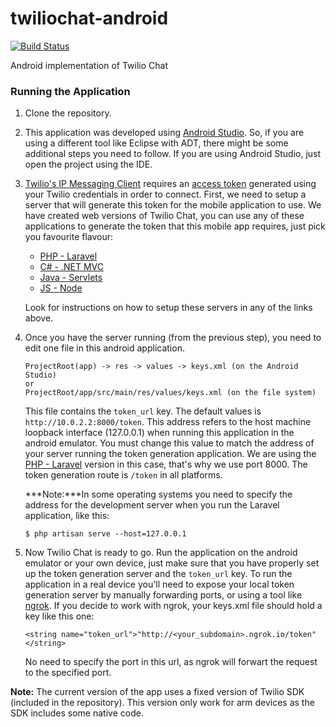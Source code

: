 # twiliochat-android
[![Build Status](https://travis-ci.org/TwilioDevEd/twiliochat-android.svg?branch=master)](https://travis-ci.org/TwilioDevEd/twiliochat-android)

Android implementation of Twilio Chat

### Running the Application
1. Clone the repository.

1. This application was developed using [Android Studio](http://developer.android.com/tools/studio/index.html).
   So, if you are using a different tool like Eclipse with ADT, there might be some additional
   steps you need to follow. If you are using Android Studio, just open the project
   using the IDE.

1. [Twilio's IP Messaging Client](https://www.twilio.com/docs/api/ip-messaging) requires an
   [access token](https://www.twilio.com/docs/api/ip-messaging/guides/identity) generated using your
   Twilio credentials in order to connect. First, we need to setup a server that will generate this token
   for the mobile application to use. We have created web versions of Twilio Chat, you can use any of these
   applications to generate the token that this mobile app requires, just pick you favourite flavour:

   * [PHP - Laravel](https://github.com/TwilioDevEd/twiliochat-laravel)
   * [C# - .NET MVC](https://github.com/TwilioDevEd/twiliochat-csharp)
   * [Java - Servlets](https://github.com/TwilioDevEd/twiliochat-servlets)
   * [JS - Node](https://github.com/TwilioDevEd/twiliochat-node)

   Look for instructions on how to setup these servers in any of the links above.

1. Once you have the server running (from the previous step), you need to edit one file in this android
   application.

   ```
   ProjectRoot(app) -> res -> values -> keys.xml (on the Android Studio)
   or
   ProjectRoot/app/src/main/res/values/keys.xml (on the file system)
   ```
   This file contains the `token_url` key. The default values is `http://10.0.2.2:8000/token`. This
   address refers to the host machine loopback interface (127.0.0.1) when running this application
   in the android emulator. You must change this value to match the address of your server running
   the token generation application. We are using the [PHP - Laravel](https://github.com/TwilioDevEd/twiliochat-laravel)
   version in this case, that's why we use port 8000. The token generation route is `/token` in all
   platforms.

   ***Note:***In some operating systems you need to specify the address for the development server
   when you run the Laravel application, like this:
   ```
   $ php artisan serve --host=127.0.0.1
   ```

1. Now Twilio Chat is ready to go. Run the application on the android emulator or your own device, just
   make sure that you have properly set up the token generation server and the `token_url` key.
   To run the application in a real device you'll need to expose your local token generation server
   by manually forwarding ports, or using a tool like [ngrok](https://ngrok.com/).
   If you decide to work with ngrok, your keys.xml file should hold a key like this one:

   ```
   <string name="token_url">"http://<your_subdomain>.ngrok.io/token"</string>
   ```
   No need to specify the port in this url, as ngrok will forwart the request to the specified port.

 **Note:** The current version of the app uses a fixed version of Twilio SDK (included in the
 repository). This version only work for arm devices as the SDK includes some native code.
